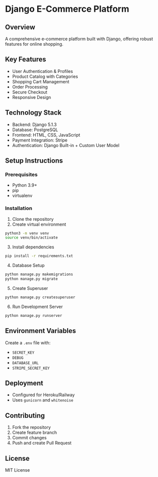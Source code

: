 # Django E-Commerce Platform

## Overview
A comprehensive e-commerce platform built with Django, offering robust features for online shopping.

## Key Features
- User Authentication & Profiles
- Product Catalog with Categories
- Shopping Cart Management
- Order Processing
- Secure Checkout
- Responsive Design

## Technology Stack
- Backend: Django 5.1.3
- Database: PostgreSQL
- Frontend: HTML, CSS, JavaScript
- Payment Integration: Stripe
- Authentication: Django Built-in + Custom User Model

## Setup Instructions

### Prerequisites
- Python 3.9+
- pip
- virtualenv

### Installation
1. Clone the repository
2. Create virtual environment
```bash
python3 -m venv venv
source venv/bin/activate
```

3. Install dependencies
```bash
pip install -r requirements.txt
```

4. Database Setup
```bash
python manage.py makemigrations
python manage.py migrate
```

5. Create Superuser
```bash
python manage.py createsuperuser
```

6. Run Development Server
```bash
python manage.py runserver
```

## Environment Variables
Create a `.env` file with:
- `SECRET_KEY`
- `DEBUG`
- `DATABASE_URL`
- `STRIPE_SECRET_KEY`

## Deployment
- Configured for Heroku/Railway
- Uses `gunicorn` and `whitenoise`

## Contributing
1. Fork the repository
2. Create feature branch
3. Commit changes
4. Push and create Pull Request

## License
MIT License
